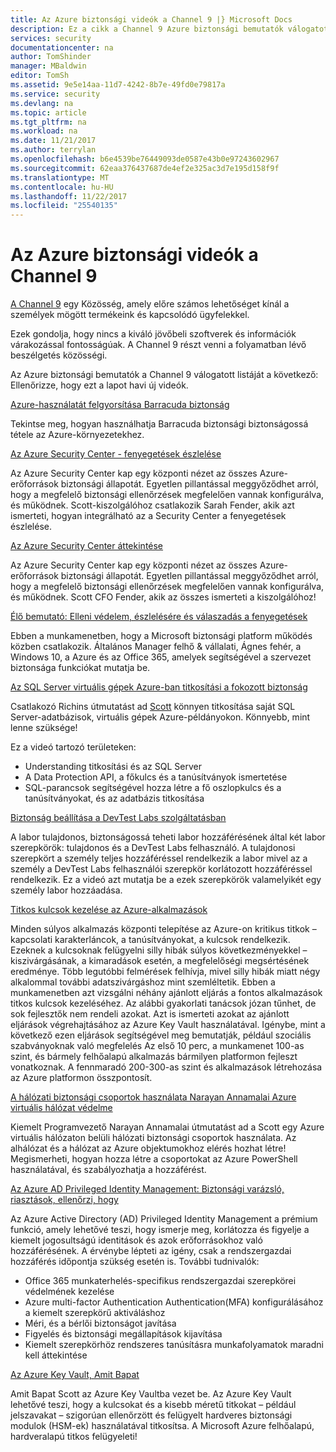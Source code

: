 ```yaml
---
title: Az Azure biztonsági videók a Channel 9 |} Microsoft Docs
description: Ez a cikk a Channel 9 Azure biztonsági bemutatók válogatott listáját tartalmazza. 9-es csatorna a személyek termékeink mögött termékeink személyekkel csatlakoztató közösségi.
services: security
documentationcenter: na
author: TomShinder
manager: MBaldwin
editor: TomSh
ms.assetid: 9e5e14aa-11d7-4242-8b7e-49fd0e79817a
ms.service: security
ms.devlang: na
ms.topic: article
ms.tgt_pltfrm: na
ms.workload: na
ms.date: 11/21/2017
ms.author: terrylan
ms.openlocfilehash: b6e4539be76449093de0587e43b0e97243602967
ms.sourcegitcommit: 62eaa376437687de4ef2e325ac3d7e195d158f9f
ms.translationtype: MT
ms.contentlocale: hu-HU
ms.lasthandoff: 11/22/2017
ms.locfileid: "25540135"
---
```

# <a name="azure-security-videos-on-channel-9"></a>Az Azure biztonsági videók a Channel 9
[A Channel 9](https://channel9.msdn.com/) egy Közösség, amely előre számos lehetőséget kínál a személyek mögött termékeink és kapcsolódó ügyfelekkel.

Ezek gondolja, hogy nincs a kiváló jövőbeli szoftverek és információk várakozással fontosságúak. A Channel 9 részt venni a folyamatban lévő beszélgetés közösségi.

Az Azure biztonsági bemutatók a Channel 9 válogatott listáját a következő: Ellenőrizze, hogy ezt a lapot havi új videók.

[Azure-használatát felgyorsítása Barracuda biztonság](https://channel9.msdn.com/events/Microsoft-Azure-Marketplace-ISV-Solutions-Webinar-Series/Webinar-1-Accelerating-Azure-Consumption-with-Barracuda-Security/Webinar-1-Accelerating-Azure-Consumption-with-Barracuda-Security)

Tekintse meg, hogyan használhatja Barracuda biztonsági biztonságossá tétele az Azure-környezetekhez.

[Az Azure Security Center - fenyegetések észlelése](https://channel9.msdn.com/Shows/Azure-Friday/Azure-Security-Center-Threat-Detection)

Az Azure Security Center kap egy központi nézet az összes Azure-erőforrások biztonsági állapotát. Egyetlen pillantással meggyőződhet arról, hogy a megfelelő biztonsági ellenőrzések megfelelően vannak konfigurálva, és működnek. Scott-kiszolgálóhoz csatlakozik Sarah Fender, akik azt ismerteti, hogyan integrálható az a Security Center a fenyegetések észlelése.

[Az Azure Security Center áttekintése](https://channel9.msdn.com/Shows/Azure-Friday/Azure-Security-Center-Overview)

Az Azure Security Center kap egy központi nézet az összes Azure-erőforrások biztonsági állapotát. Egyetlen pillantással meggyőződhet arról, hogy a megfelelő biztonsági ellenőrzések megfelelően vannak konfigurálva, és működnek. Scott CFO Fender, akik az összes ismerteti a kiszolgálóhoz!

[Élő bemutató: Elleni védelem, észlelésére és válaszadás a fenyegetések](https://channel9.msdn.com/events/Virtual-Security-Summit/Virtual-Security-Summit-2016/Live-Demo-Protecting-against-Detecting-and-Responding-to-Threats)

Ebben a munkamenetben, hogy a Microsoft biztonsági platform működés közben csatlakozik. Általános Manager felhő & vállalati, Ágnes fehér, a Windows 10, a Azure és az Office 365, amelyek segítségével a szervezet biztonsága funkciókat mutatja be.

[Az SQL Server virtuális gépek Azure-ban titkosítási a fokozott biztonság](https://channel9.msdn.com/Shows/Azure-Friday/Encryption-in-SQL-Azure-for-better-security)

Csatlakozó Richins útmutatást ad [Scott](https://channel9.msdn.com/Niners/Glucose) könnyen titkosítása saját SQL Server-adatbázisok, virtuális gépek Azure-példányokon. Könnyebb, mint lenne szüksége!

Ez a videó tartozó területeken:

* Understanding titkosítási és az SQL Server
* A Data Protection API, a főkulcs és a tanúsítványok ismertetése
* SQL-parancsok segítségével hozza létre a fő oszlopkulcs és a tanúsítványokat, és az adatbázis titkosítása

[Biztonság beállítása a DevTest Labs szolgáltatásban](https://channel9.msdn.com/Blogs/Azure/How-to-set-security-in-your-DevTest-Lab)

A labor tulajdonos, biztonságossá teheti labor hozzáférésének által két labor szerepkörök: tulajdonos és a DevTest Labs felhasználó. A tulajdonosi szerepkört a személy teljes hozzáféréssel rendelkezik a labor mivel az a személy a DevTest Labs felhasználói szerepkör korlátozott hozzáféréssel rendelkezik. Ez a videó azt mutatja be a ezek szerepkörök valamelyikét egy személy labor hozzáadása.

[Titkos kulcsok kezelése az Azure-alkalmazások](https://channel9.msdn.com/events/Build/2016/P456)

Minden súlyos alkalmazás központi telepítése az Azure-on kritikus titkok – kapcsolati karakterláncok, a tanúsítványokat, a kulcsok rendelkezik. Ezeknek a kulcsoknak felügyelni silly hibák súlyos következményekkel – kiszivárgásának, a kimaradások esetén, a megfelelőségi megsértésének eredménye. Több legutóbbi felmérések felhívja, mivel silly hibák miatt négy alkalommal további adatszivárgáshoz mint szemléltetik. Ebben a munkamenetben azt vizsgálni néhány ajánlott eljárás a fontos alkalmazások titkos kulcsok kezeléséhez. Az alábbi gyakorlati tanácsok józan tűnhet, de sok fejlesztők nem rendeli azokat. Azt is ismerteti azokat az ajánlott eljárások végrehajtásához az Azure Key Vault használatával. Igénybe, mint a következő ezen eljárások segítségével meg bemutatják, például szociális szabványoknak való megfelelés Az első 10 perc, a munkamenet 100-as szint, és bármely felhőalapú alkalmazás bármilyen platformon fejleszt vonatkoznak. A fennmaradó 200-300-as szint és alkalmazások létrehozása az Azure platformon összpontosít.

[A hálózati biztonsági csoportok használata Narayan Annamalai Azure virtuális hálózat védelme](https://channel9.msdn.com/Shows/Azure-Friday/Sucruing-your-Azure-Virtual-Network-using-Network-ACLs-with-Narayan-Annamalai)

Kiemelt Programvezető Narayan Annamalai útmutatást ad a Scott egy Azure virtuális hálózaton belüli hálózati biztonsági csoportok használata. Az alhálózat és a hálózat az Azure objektumokhoz elérés hozhat létre! Megismerheti, hogyan hozza létre a csoportokat az Azure PowerShell használatával, és szabályozhatja a hozzáférést.

[Az Azure AD Privileged Identity Management: Biztonsági varázsló, riasztások, ellenőrzi, hogy](https://channel9.msdn.com/Series/Azure-Active-Directory-Videos-Demos/Azure-AD-Privileged-Identity-Management-Security-Wizard-Alerts-Reviews)

Az Azure Active Directory (AD) Privileged Identity Management a prémium funkció, amely lehetővé teszi, hogy ismerje meg, korlátozza és figyelje a kiemelt jogosultságú identitások és azok erőforrásokhoz való hozzáférésének. A érvénybe lépteti az igény, csak a rendszergazdai hozzáférés időpontja szükség esetén is. További tudnivalók:

* Office 365 munkaterhelés-specifikus rendszergazdai szerepkörei védelmének kezelése
* Azure multi-factor Authentication Authentication(MFA) konfigurálásához a kiemelt szerepkörű aktiváláshoz
* Méri, és a bérlői biztonságot javítása
* Figyelés és biztonsági megállapítások kijavítása
* Kiemelt szerepkörhöz rendszeres tanúsításra munkafolyamatok maradni kell áttekintése

[Az Azure Key Vault, Amit Bapat](https://channel9.msdn.com/Shows/Azure-Friday/Azure-Key-Vault-with-Amit-Bapat)

Amit Bapat Scott az Azure Key Vaultba vezet be. Az Azure Key Vault lehetővé teszi, hogy a kulcsokat és a kisebb méretű titkokat – például jelszavakat – szigorúan ellenőrzött és felügyelt hardveres biztonsági modulok (HSM-ek) használatával titkosítsa. A Microsoft Azure felhőalapú, hardveralapú titkos felügyeleti!
